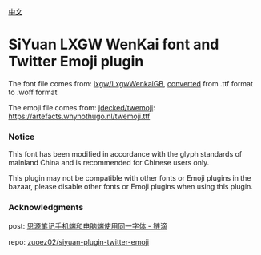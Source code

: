 [中文](https://github.com/TCOTC/siyuan-ttf-LXGWWenKaiGB-and-Twemoji/blob/main/README_zh_CN.md)

# SiYuan LXGW WenKai font and Twitter Emoji plugin

The font file comes from: [lxgw/LxgwWenkaiGB](https://github.com/lxgw/LxgwWenkaiGB), [converted](https://cloudconvert.com/ttf-to-woff) from .ttf format to .woff format

The emoji file comes from: [jdecked/twemoji](https://github.com/jdecked/twemoji): https://artefacts.whynothugo.nl/twemoji.ttf

### Notice

This font has been modified in accordance with the glyph standards of mainland China and is recommended for Chinese users only.

This plugin may not be compatible with other fonts or Emoji plugins in the bazaar, please disable other fonts or Emoji plugins when using this plugin.

### Acknowledgments

post: [思源笔记手机端和电脑端使用同一字体 - 链滴](https://ld246.com/article/1705399357823)

repo: [zuoez02/siyuan-plugin-twitter-emoji](https://github.com/zuoez02/siyuan-plugin-twitter-emoji)